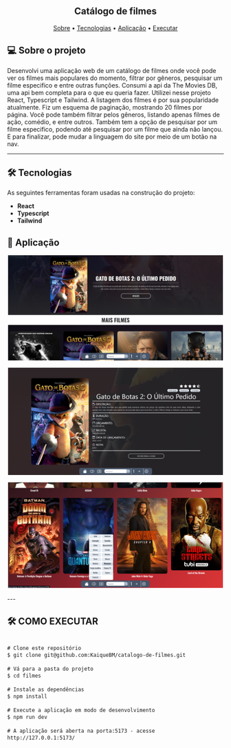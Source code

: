 <h2 align="center">
  Catálogo de filmes
</h2>

<p align="center">
 <a href="#-sobre-o-projeto">Sobre</a> •
 <a href="#-tecnologias">Tecnologias</a> •
 <a href="#-aplicação">Aplicação</a> • 
 <a href="#-como-executar">Executar</a> 
</p>

## 💻 Sobre o projeto

Desenvolvi uma aplicação web de um catálogo de filmes onde você pode ver os filmes mais populares do momento, filtrar por gêneros, pesquisar um filme especifico e entre outras funções.
Consumi a api da The Movies DB, uma api bem completa para o que eu queria fazer. Utilizei nesse projeto React, Typescript e Tailwind. A listagem dos filmes é por sua popularidade atualmente. Fiz um esquema de paginação, mostrando 20 filmes por página. Você pode também filtrar pelos gêneros, listando apenas filmes de ação, comédio, e entre outros. Também tem a opção de pesquisar por um filme especifico, podendo até pesquisar por um filme que ainda não lançou.
E para finalizar, pode mudar a linguagem do site por meio de um botão na nav.

---

## 🛠 Tecnologias

As seguintes ferramentas foram usadas na construção do projeto:

-   **React**
-   **Typescript**
-   **Tailwind**

## 🚀 Aplicação

<p align="center">
  <img src="./assets/app_1_new_.png" width="500px">
</p>

<p align="center">
  <img src="./assets/app_3_new.png" width="500px">
</p>

<p align="center">
  <img src="./assets/app_2_new_.png" width="500px">
</p>
---

## 🛠 COMO EXECUTAR

```

# Clone este repositório
$ git clone git@github.com:KaiqueBM/catalogo-de-filmes.git

# Vá para a pasta do projeto
$ cd filmes

# Instale as dependências
$ npm install

# Execute a aplicação em modo de desenvolvimento
$ npm run dev

# A aplicação será aberta na porta:5173 - acesse http://127.0.0.1:5173/

```
